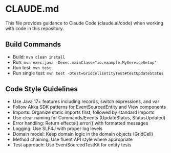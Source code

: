 # CLAUDE.md

This file provides guidance to Claude Code (claude.ai/code) when working with code in this repository.

## Build Commands
- Build: `mvn clean install`
- Run: `mvn exec:java -Dexec.mainClass="io.example.MyServiceSetup"`
- Run test: `mvn test`
- Run single test: `mvn test -Dtest=GridCellEntityTest#testUpdateStatus`

## Code Style Guidelines
- Use Java 17+ features including records, switch expressions, and var
- Follow Akka SDK patterns for EventSourcedEntity and View components
- Imports: Organize static imports first, followed by standard imports
- Use clear naming for Commands/Events (UpdateStatus, StatusUpdated)
- Error handling: Return effects().error() with formatted messages
- Logging: Use SLF4J with proper log levels
- Domain model: Keep domain logic in the domain objects (GridCell)
- Method chaining: Use fluent API style where appropriate
- Test approach: Use EventSourcedTestKit for entity tests